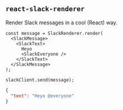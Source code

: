 ## `react-slack-renderer`

Render Slack messages in a cool (React) way.

```JS
const message = SlackRenderer.render(
  <SlackMessage>
    <SlackText>
      Heyo
      <SlackEveryone />
    </SlackText>
  </SlackMessage>
);

slackClient.send(message);
```

```JSON
{
  "text": "Heyo @everyone"
}
```
